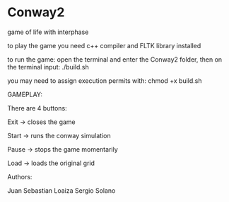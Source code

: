 # Conway2
game of life with interphase

to play the game you need c++ compiler and FLTK library installed 

to run the game: open the terminal and enter the Conway2 folder, then on the terminal input: ./build.sh

you may need to assign execution permits with: chmod +x build.sh


GAMEPLAY:

There are 4 buttons:

Exit -> closes the game

Start -> runs the conway simulation

Pause -> stops the game momentarily

Load -> loads the original grid


Authors:

Juan Sebastian Loaiza
Sergio Solano

